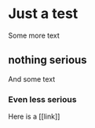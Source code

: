 # Just a test

Some more text

## nothing serious

And some text

### Even less serious

Here is a [[link]]

